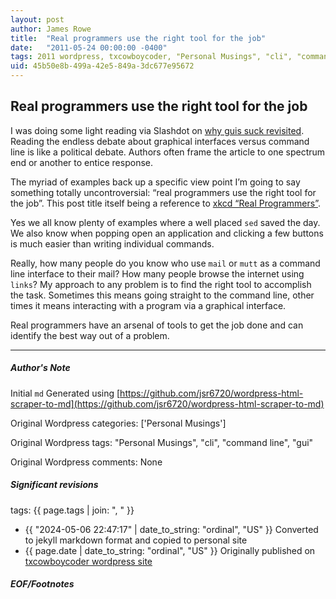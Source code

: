 ```yaml
---
layout: post
author: James Rowe
title:  "Real programmers use the right tool for the job"
date:   "2011-05-24 00:00:00 -0400"
tags: 2011 wordpress, txcowboycoder, "Personal Musings", "cli", "command line", "gui"
uid: 45b50e8b-499a-42e5-849a-3dc677e95672
---
```



## Real programmers use the right tool for the job


I was doing some light reading via Slashdot on [why guis suck revisited](http://www.infoworld.com/d/data-center/why-guis-suck-revisited-515). Reading the endless debate about graphical interfaces versus command line is like a political debate. Authors often frame the article to one spectrum end or another to entice response.


The myriad of examples back up a specific view point I’m going to say something totally uncontroversial: “real programmers use the right tool for the job”. This post title itself being a reference to [xkcd “Real Programmers”](http://xkcd.com/378/).


Yes we all know plenty of examples where a well placed `sed` saved the day. We also know when popping open an application and clicking a few buttons is much easier than writing individual commands.


Really, how many people do you know who use `mail` or `mutt` as a command line interface to their mail? How many people browse the internet using `links`? My approach to any problem is to find the right tool to accomplish the task. Sometimes this means going straight to the command line, other times it means interacting with a program via a graphical interface.


Real programmers have an arsenal of tools to get the job done and can identify the best way out of a problem.




---

##### Author's Note

Initial `md` Generated using [https://github.com/jsr6720/wordpress-html-scraper-to-md](https://github.com/jsr6720/wordpress-html-scraper-to-md)

Original Wordpress categories: ['Personal Musings']

Original Wordpress tags: "Personal Musings", "cli", "command line", "gui"

Original Wordpress comments: None

##### Significant revisions

tags: {{ page.tags | join: ", " }} <!-- todo move this somewhere -->

- {{ "2024-05-06 22:47:17" | date_to_string: "ordinal", "US" }} Converted to jekyll markdown format and copied to personal site
- {{ page.date | date_to_string: "ordinal", "US" }} Originally published on [txcowboycoder wordpress site](https://txcowboycoder.wordpress.com/2011/05/24/real-programmers-use-the-right-tool-for-the-job/)

##### EOF/Footnotes


